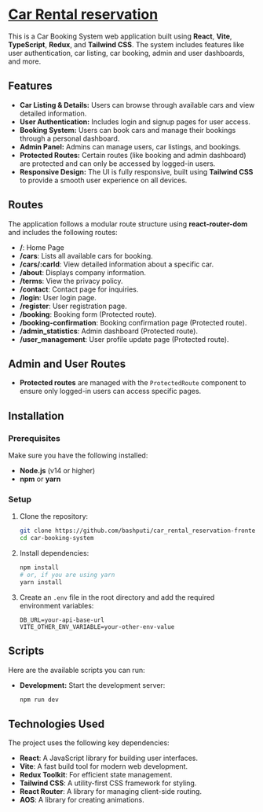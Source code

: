 # [Car Rental reservation](https://empty-oven.surge.sh/)

This is a Car Booking System web application built using **React**, **Vite**, **TypeScript**, **Redux**, and **Tailwind CSS**. The system includes features like user authentication, car listing, car booking, admin and user dashboards, and more.

## Features

- **Car Listing & Details:** Users can browse through available cars and view detailed information.
- **User Authentication:** Includes login and signup pages for user access.
- **Booking System:** Users can book cars and manage their bookings through a personal dashboard.
- **Admin Panel:** Admins can manage users, car listings, and bookings.
- **Protected Routes:** Certain routes (like booking and admin dashboard) are protected and can only be accessed by logged-in users.
- **Responsive Design:** The UI is fully responsive, built using **Tailwind CSS** to provide a smooth user experience on all devices.

## Routes

The application follows a modular route structure using **react-router-dom** and includes the following routes:

- **/**: Home Page
- **/cars**: Lists all available cars for booking.
- **/cars/:carId**: View detailed information about a specific car.
- **/about**: Displays company information.
- **/terms**: View the privacy policy.
- **/contact**: Contact page for inquiries.
- **/login**: User login page.
- **/register**: User registration page.
- **/booking**: Booking form (Protected route).
- **/booking-confirmation**: Booking confirmation page (Protected route).
- **/admin_statistics**: Admin dashboard (Protected route).
- **/user_management**: User profile update page (Protected route).

## Admin and User Routes

- **Protected routes** are managed with the `ProtectedRoute` component to ensure only logged-in users can access specific pages.

## Installation

### Prerequisites

Make sure you have the following installed:

- **Node.js** (v14 or higher)
- **npm** or **yarn**

### Setup

1. Clone the repository:

    ```bash
    git clone https://github.com/bashputi/car_rental_reservation-frontend.git
    cd car-booking-system
    ```

2. Install dependencies:

    ```bash
    npm install
    # or, if you are using yarn
    yarn install
    ```

3. Create an `.env` file in the root directory and add the required environment variables:

    ```env
    DB_URL=your-api-base-url
    VITE_OTHER_ENV_VARIABLE=your-other-env-value
    ```

## Scripts

Here are the available scripts you can run:

- **Development:** Start the development server:

    ```bash
    npm run dev
    ```



## Technologies Used

The project uses the following key dependencies:

- **React**: A JavaScript library for building user interfaces.
- **Vite**: A fast build tool for modern web development.
- **Redux Toolkit**: For efficient state management.
- **Tailwind CSS**: A utility-first CSS framework for styling.
- **React Router**: A library for managing client-side routing.
- **AOS**: A library for creating animations.

